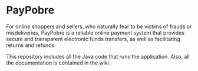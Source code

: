 # PayPobre

For online shoppers and sellers, who naturally fear to be victims of frauds or misdeliveries, PayPobre is a reliable online payment system that provides secure and transparent electronic funds transfers, as well as facilitating returns and refunds.

This repository includes all the Java code that runs the application. Also, all the documentation is contained in the wiki.
